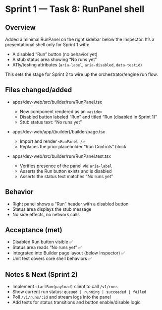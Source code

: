 # Sprint 1 — Task 8: RunPanel shell

## Overview

Added a minimal RunPanel on the right sidebar below the Inspector. It’s a presentational shell only for Sprint 1 with:

- A disabled “Run” button (no behavior yet)
- A stub status area showing “No runs yet”
- A11y/testing attributes (`aria-label`, `aria-disabled`, `data-testid`)

This sets the stage for Sprint 2 to wire up the orchestrator/engine run flow.

## Files changed/added

- apps/dev-web/src/builder/run/RunPanel.tsx
  - New component rendered as an `<aside>`
  - Disabled button labeled “Run” and titled “Run (disabled in Sprint 1)”
  - Stub status text: “No runs yet”

- apps/dev-web/app/(builder)/builder/page.tsx
  - Import and render `<RunPanel />`
  - Replaces the prior placeholder “Run Controls” block

- apps/dev-web/src/builder/run/RunPanel.test.tsx
  - Verifies presence of the panel via `aria-label`
  - Asserts the Run button exists and is disabled
  - Asserts the status text matches “No runs yet”

## Behavior

- Right panel shows a “Run” header with a disabled button
- Status area displays the stub message
- No side effects, no network calls

## Acceptance (met)

- Disabled Run button visible ✅
- Status area reads “No runs yet” ✅
- Integrated into Builder page layout (below Inspector) ✅
- Unit test covers core shell behaviors ✅

## Notes & Next (Sprint 2)

- Implement `startRun(payload)` client to call `/v1/runs`
- Show current run status: `queued | running | succeeded | failed`
- Poll `/v1/runs/:id` and stream logs into the panel
- Add tests for status transitions and button enable/disable logic
